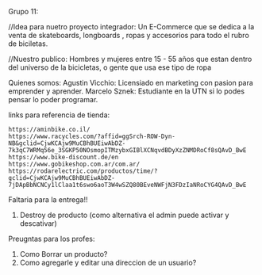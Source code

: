 
Grupo 11:

//Idea para nuetro proyecto integrador: Un E-Commerce que se dedica a la venta de skateboards, longboards , ropas y accesorios para todo el rubro de biciletas.

//Nuestro publico: Hombres y mujeres entre 15 - 55 años que estan dentro del universo de la bicicletas, o gente que usa ese tipo de ropa

Quienes somos: Agustin Vicchio: Licensiado en marketing con pasion para emprender y aprender. 
Marcelo Sznek: Estudiante en la UTN si lo podes pensar lo poder programar.

links para referencia de tienda:

    https://aminbike.co.il/
    https://www.racycles.com/?affid=ggSrch-ROW-Dyn-NB&gclid=CjwKCAjw9MuCBhBUEiwAbDZ-7k3qC7WRMq56e_3SGKP50NOsmopITMzybxGIBlXCNqvdBDyXzZNMDRoCf8sQAvD_BwE
    https://www.bike-discount.de/en
    https://www.gobikeshop.com.ar/com.ar/
    https://rodarelectric.com/productos/time/?gclid=CjwKCAjw9MuCBhBUEiwAbDZ-7jDApBbNCNCy1lClaa1t6swo6aoT3W4wSZQ80BEveNWFjN3FDzIaNRoCYG4QAvD_BwE




Faltaria para la entrega!!
1. Destroy de producto (como alternativa el admin puede activar y descativar)


Preugntas para los profes:
1. Como Borrar un producto?
2. Como agregarle y editar una direccion de un usuario?

